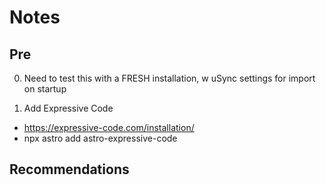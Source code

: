 # Notes

## Pre

0. Need to test this with a FRESH installation, w uSync settings for import on startup

1. Add Expressive Code

- https://expressive-code.com/installation/
- npx astro add astro-expressive-code

## Recommendations
